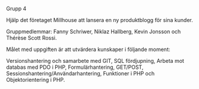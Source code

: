 Grupp 4

Hjälp det företaget Millhouse att lansera en ny produktblogg för sina kunder.

Gruppmedlemmar:
Fanny Schriwer, Niklaz Hallberg, Kevin Jonsson och Thérèse Scott Rossi.

Målet med uppgiften är att utvärdera kunskaper i följande moment:

Versionshantering och samarbete med GIT, SQL fördjupning, Arbeta mot databas med PDO i PHP, Formulärhantering, GET/POST, Sessionshantering/Användarhantering, Funktioner i PHP och Objektorientering i PHP.
